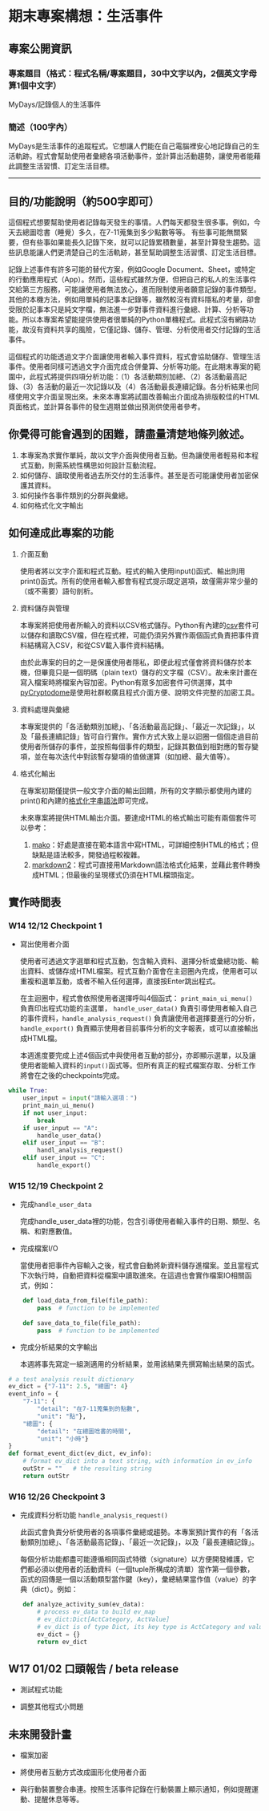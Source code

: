 期末專案構想：生活事件
===================

## 專案公開資訊

### 專案題目（格式：程式名稱/專案題目，30中文字以內，2個英文字母算1個中文字）
MyDays/記錄個人的生活事件

### 簡述（100字內）
MyDays是生活事件的追蹤程式。它想讓人們能在自己電腦裡安心地記錄自己的生活軌跡。程式會幫助使用者彙總各項活動事件，並計算出活動趨勢，讓使用者能藉此調整生活習慣、訂定生活目標。

---

## 目的/功能說明（約500字即可）
這個程式想要幫助使用者記錄每天發生的事情。人們每天都發生很多事。例如，今天去總圖唸書（睡覺）多久，在7-11蒐集到多少點數等等。
有些事可能無關緊要，但有些事如果能長久記錄下來，就可以記錄累積數量，甚至計算發生趨勢。這些訊息能讓人們更清楚自己的生活軌跡，甚至幫助調整生活習慣、訂定生活目標。

記錄上述事件有許多可能的替代方案，例如Google Document、Sheet，或特定的行動應用程式（App）。然而，這些程式雖然方便，但把自己的私人的生活事件交給第三方服務，可能讓使用者無法放心，進而限制使用者願意記錄的事件類型。其他的本機方法，例如用單純的記事本記錄等，雖然較沒有資料隱私的考量，卻會受限於記事本只是純文字檔，無法進一步對事件資料進行彙總、計算、分析等功能。所以本專案希望能提供使用者很單純的Python單機程式。此程式沒有網路功能，故沒有資料共享的風險，它僅記錄、儲存、管理、分析使用者交付記錄的生活事件。

這個程式的功能透過文字介面讓使用者輸入事件資料，程式會協助儲存、管理生活事件。使用者同樣可透過文字介面完成合併彙算、分析等功能。在此期末專案的範圍中，此程式將提供四項分析功能：（1）各活動類別加總、（2）各活動最高記錄、（3）各活動的最近一次記錄以及（4）各活動最長連續記錄。各分析結果也同樣使用文字介面呈現出來。未來本專案將試圖改善輸出介面成為排版較佳的HTML頁面格式，並計算各事件的發生週期並做出預測供使用者參考。

## 你覺得可能會遇到的困難，請盡量清楚地條列敘述。
1. 本專案為求實作單純，故以文字介面與使用者互動。但為讓使用者輕易和本程式互動，則需系統性構思如何設計互動流程。
2. 如何儲存、讀取使用者過去所交付的生活事件。甚至是否可能讓使用者加密保護其資料。
3. 如何操作各事件類別的分群與彙總。
4. 如何格式化文字輸出

## 如何達成此專案的功能
1. 介面互動

    使用者將以文字介面和程式互動。程式的輸入使用input()函式、輸出則用print()函式。所有的使用者輸入都會有程式提示既定選項，故僅需非常少量的（或不需要）語句剖析。

2. 資料儲存與管理

    本專案將把使用者所輸入的資料以CSV格式儲存。Python有內建的[csv][link_csv]套件可以儲存和讀取CSV檔，但在程式裡，可能仍須另外實作兩個函式負責把事件資料結構寫入CSV，和從CSV載入事件資料結構。

    由於此專案的目的之一是保護使用者隱私，即便此程式僅會將資料儲存於本機，但畢竟只是一個明碼（plain text）儲存的文字檔（CSV）。故未來計畫在寫入檔案時將檔案內容加密。Python有眾多加密套件可供選擇，其中[pyCryptodome][link_crypto]是使用社群較廣且程式介面方便、說明文件完整的加密工具。

    [link_csv]: https://docs.python.org/3/library/csv.html
    [link_crypto]: https://www.pycryptodome.org/en/latest/
  
3. 資料處理與彙總

    本專案提供的「各活動類別加總」、「各活動最高記錄」、「最近一次記錄」，以及「最長連續記錄」皆可自行實作。實作方式大致上是以迴圈一個個走過目前使用者所儲存的事件，並按照每個事件的類型，記錄其數值到相對應的暫存變項，並在每次迭代中對該暫存變項的值做運算（如加總、最大值等）。

4. 格式化輸出

    在專案初期僅提供一般文字介面的輸出回饋，所有的文字顯示都使用內建的print()和內建的[格式化字串語法][fstr_link]即可完成。

    未來專案將提供HTML輸出介面。要達成HTML的格式輸出可能有兩個套件可以參考：

    1. [mako][link_mako]：好處是直接在範本語言中寫HTML，可詳細控制HTML的格式；但缺點是語法較多，開發過程較複雜。
    2. [markdown2][link_md]：程式可直接用Markdown語法格式化結果，並藉此套件轉換成HTML；但最後的呈現樣式仍須在HTML檔頭指定。

    [fstr_link]:https://docs.python.org/3/library/string.html#format-string-syntax
    [link_mako]:https://www.makotemplates.org/
    [link_md]:https://github.com/trentm/python-markdown2

## 實作時間表

### W14 12/12  Checkpoint 1

* 寫出使用者介面

    使用者可透過文字選單和程式互動，包含輸入資料、選擇分析或彙總功能、輸出資料、或儲存成HTML檔案。程式互動介面會在主迴圈內完成，使用者可以重複和選單互動，或者不輸入任何選擇，直接按Enter跳出程式。

    在主迴圈中，程式會依照使用者選擇呼叫4個函式： `print_main_ui_menu()` 負責印出程式功能的主選單， `handle_user_data()` 負責引導使用者輸入自己的事件資料，`handle_analysis_request()` 負責讓使用者選擇要進行的分析，`handle_export()` 負責顯示使用者目前事件分析的文字報表，或可以直接輸出成HTML檔。

    本週進度要完成上述4個函式中與使用者互動的部分，亦即顯示選單，以及讓使用者能輸入資料的`input()`函式等。但所有真正的程式檔案存取、分析工作將會在之後的checkpoints完成。

```python
while True:
    user_input = input("請輸入選項：")
    print_main_ui_menu()
    if not user_input:
        break
    if user_input == "A":
        handle_user_data()
    elif user_input == "B":
        handl_analysis_request()
    elif user_input == "C":
        handle_export()
```

### W15 12/19  Checkpoint 2

* 完成`handle_user_data`

    完成handle_user_data裡的功能，包含引導使用者輸入事件的日期、類型、名稱、和對應數值。

* 完成檔案I/O

    當使用者把事件內容輸入之後，程式會自動將新資料儲存進檔案。並且當程式下次執行時，自動把資料從檔案中讀取進來。在這週也會實作檔案IO相關函式，例如：

```python
    def load_data_from_file(file_path):
        pass  # function to be implemented
        
    def save_data_to_file(file_path):
        pass  # function to be implemented
```

* 完成分析結果的文字輸出

    本週將事先寫定一組測適用的分析結果，並用該結果先撰寫輸出結果的函式。

```python
# a test analysis result dictionary
ev_dict = {"7-11": 2.5, "總圖": 4}
event_info = {
    "7-11": {
        "detail": "在7-11蒐集到的點數",
        "unit": "點"},
    "總圖": {
        "detail": "在總圖唸書的時間",
        "unit": "小時"}
}
def format_event_dict(ev_dict, ev_info):
    # format ev_dict into a text string, with information in ev_info
    outStr = ""   # the resulting string
    return outStr
```

### W16 12/26  Checkpoint 3

* 完成資料分析功能 `handle_analysis_request()`

    此函式會負責分析使用者的各項事件彙總或趨勢。本專案預計實作的有「各活動類別加總」、「各活動最高記錄」、「最近一次記錄」，以及「最長連續記錄」。

    每個分析功能都盡可能遵循相同函式特徵（signature）以方便開發維護，它們都必須以使用者的活動資料（一個tuple所構成的清單）當作第一個參數，函式的回傳是一個以活動類型當作鍵（key），彙總結果當作值（value）的字典（dict）。例如：

```python
    def analyze_activity_sum(ev_data):        
        # process ev_data to build ev_map        
        # ev_dict:Dict[ActCategory, ActValue]
        # ev_dict is of type Dict, its key type is ActCategory and value type is ActValue
        ev_dict = {}
        return ev_dict
```

## W17 01/02  口頭報告 / beta release

* 測試程式功能

* 調整其他程式小問題

## 未來開發計畫

* 檔案加密

* 將使用者互動方式改成圖形化使用者介面

* 與行動裝置整合串連。按照生活事件記錄在行動裝置上顯示通知，例如提醒運動、提醒休息等等。

